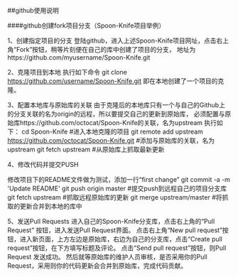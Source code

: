 ##github使用说明

####github创建fork项目分支（Spoon-Knife项目举例）

1、创建指定项目的分支
登陆github，进入上述Spoon-Knife项目网址，点击右上角“Fork”按钮，稍等片刻便在自己的库中创建了项目的分支，
地址为https://github.com/myusername/Spoon-Knife.git

2、克隆项目到本地
执行如下命令
git clone https://github.com/username/Spoon-Knife.git
即在本地创建了一个项目的克隆。

3、配置本地库与原始库的关联
由于克隆后的本地库只有一个与自己的Github上的分支关联的名为origin的远程，所以要提交自己的更新到原始库，
必须配置与原始库https://github.com/octocat/Spoon-Knife的关联，名为upstream
执行如下：
cd Spoon-Knife #进入本地克隆的项目
git remote add upstream https://github.com/octocat/Spoon-Knife.git #添加与原始库的关联，名为upstream
git fetch upstream #从原始库上抓取最新更新

4、修改代码并提交PUSH

修改项目下的README文件做为测试，添加一行“first change”
git commit -a -m 'Update README'
git push origin master #提交push到远程自己的项目分支库
git fetch upstream #抓取远程原始库的更新
git merge upstream/master #将抓取的更新合并到本地的库中

5、发送Pull Requests
进入自己的Spoon-Knife分支库，点击右上角的“Pull Request” 按钮，进入发送Pull Request界面。
点击右上角“New pull request”按钮，进入新页面，上方左边是原始库，右边为自己的分支库，点击“Create pull request”按钮，在下方填写标题及评论。
点击“Send pull request”按钮，则Pull Request 发送成功。
然后就等原始库的维护人员审核，是否采用你的Pull Request，采用则你的代码更新会合并到原始库，完成代码贡献。



